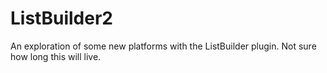 ListBuilder2
============

An exploration of some new platforms with the ListBuilder plugin. Not sure how long this will live.
